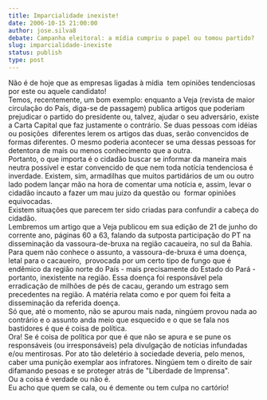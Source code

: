 ```yaml
---
title: Imparcialidade inexiste!
date: 2006-10-15 21:00:00
author: jose.silva8
debate: Campanha eleitoral: a mídia cumpriu o papel ou tomou partido?
slug: imparcialidade-inexiste
status: publish 
type: post
---
```


Não é de hoje que as empresas ligadas à mídia  tem opiniões tendenciosas por este ou aquele candidato!  
Temos, recentemente, um bom exemplo: enquanto a Veja (revista de maior circulação do País, diga-se de passagem) publica artigos que poderiam prejudicar o partido do presidente ou, talvez, ajudar o seu adversário, existe a Carta Capital que faz justamente o contrário. Se duas pessoas com idéias ou posições  diferentes lerem os artigos das duas, serão convencidos de formas diferentes. O mesmo poderia acontecer se uma dessas pessoas for detentora de mais ou menos conhecimento que a outra.  
Portanto, o que importa é o cidadão buscar se informar da maneira mais neutra possível e estar convencido de que nem toda notícia tendenciosa é inverdade. Existem, sim, armadilhas que muitos partidários de um ou outro lado podem lançar mão na hora de comentar uma notícia e, assim, levar o cidadão incauto a fazer um mau juizo da questão ou  formar opiniões  equivocadas.   
Existem situações que parecem ter sido criadas para confundir a cabeça do cidadão.  
Lembremos um artigo que a Veja publicou em sua edição de 21 de junho do corrente ano, páginas 60 a 63, falando da sutposta participação do PT na disseminação da vassoura-de-bruxa na região cacaueira, no sul da Bahia. Para quem não conhece o assunto, a vassoura-de-bruxa é uma doença, letal para o cacaueiro,  provocada por um certo tipo de fungo que é endêmico da região norte do País - mais precisamente do Estado do Pará - portanto, inexistente na região. Essa doença foi responsável pela erradicação de milhões de pés de cacau, gerando um estrago sem precedentes na região. A matéria relata como e por quem foi feita a disseminação da referida doença.  
Só que, até o momento, não se apurou mais nada, ningúem provou nada ao contrário e o assunto anda meio que esquecido e o que se fala nos bastidores é que é coisa de política.  
Ora! Se é coisa de política por que é que não se apura e se pune os responsáveis (ou irresponsáveis) pela divulgação de notícias infundadas e/ou mentirosas. Por ato tão deletério à sociedade deveria, pelo menos, caber uma punição exemplar aos infratores. Ningúem tem o direito de sair difamando pesoas e se proteger atrás de "Liberdade de Imprensa".  
Ou a coisa é verdade ou não é.  
Eu acho que quem se cala, ou é demente ou tem culpa no cartório!
